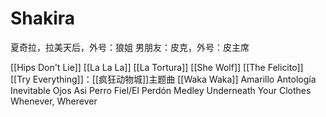 # Shakira

夏奇拉，拉美天后，外号：狼姐
男朋友：皮克，外号：皮主席


[[Hips Don't Lie]]
[[La La La]]
[[La Tortura]]
[[She Wolf]]
[[The Felicito]]
[[Try Everything]]：[[疯狂动物城]]主题曲
[[Waka Waka]]
Amarillo
Antología
Inevitable
Ojos Asi
Perro Fiel/El Perdón Medley
Underneath Your Clothes
Whenever, Wherever





